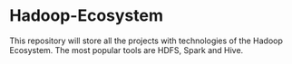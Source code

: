 # Hadoop-Ecosystem
This repository will store all the projects with technologies of the Hadoop Ecosystem. The most popular tools are HDFS, Spark and Hive.
